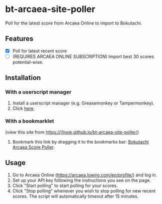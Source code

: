 # bt-arcaea-site-poller

Poll for the latest score from Arcaea Online to import to Bokutachi.

## Features

- [x] Poll for latest recent score
- [ ] (REQUIRES ARCAEA ONLINE SUBSCRIPTION) Import best 30 scores potential-wise.

## Installation
### With a userscript manager

1. Install a userscript manager (e.g. Greasemonkey or Tampermonkey).
2. Click [here](https://github.com/j1nxie/bt-arcaea-site-poller/raw/main/bt-arcaea-site-poller.user.js).

### With a bookmarklet
(view this site from <https://j1nxie.github.io/bt-arcaea-site-poller/>)

1. Bookmark this link by dragging it to the bookmarks bar: [Bokutachi Arcaea Score Poller](javascript:void(function(d){if(d.location.host==='arcaea.lowiro.com')document.body.appendChild(document.createElement('script')).src='https://j1nxie.github.io/bt-arcaea-site-poller/bt-arcaea-site-poller.min.js?t='+Math.floor(Date.now()/60000)})(document);).

## Usage
1. Go to Arcaea Online (https://arcaea.lowiro.com/en/profile/) and log in.
2. Set up your API key following the instructions you see on the page.
3. Click "Start polling" to start polling for your scores.
4. Click "Stop polling" whenever you wish to stop polling for new recent scores. The script will automatically timeout after 15 minutes.